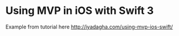 # Using MVP in iOS with Swift 3

Example from tutorial here
http://iyadagha.com/using-mvp-ios-swift/

